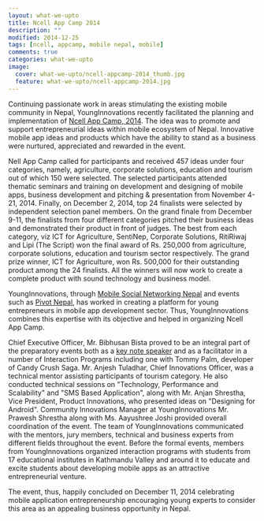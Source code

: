 ```yaml
---
layout: what-we-upto 
title: Ncell App Camp 2014
description: ""
modified: 2014-12-25
tags: [ncell, appcamp, mobile nepal, mobile]
comments: true
categories: what-we-upto
image:
  cover: what-we-upto/ncell-appcamp-2014_thumb.jpg
  feature: what-we-upto/ncell-appcamp-2014.jpg
---
```


Continuing passionate work in areas stimulating the existing mobile community in Nepal, YoungInnovations recently facilitated the planning and implementation of [Ncell App Camp, 2014](http://ncellappcamp.com/). The idea was to promote and support entrepreneurial ideas within mobile ecosystem of Nepal. Innovative mobile app ideas and products which have the ability to stand as a business were nurtured, appreciated and rewarded in the event.

Nell App Camp called for participants and received 457 ideas under four categories, namely, agriculture, corporate solutions, education and tourism out of which 150 were selected. The selected participants attended thematic seminars and training on development and designing of mobile apps, business development and pitching & presentation from November 4-21, 2014. Finally, on December 2, 2014, top 24 finalists were selected by independent selection panel members. On the grand finale from December 9-11, the finalists from four different categories pitched their business ideas and demonstrated their product in front of judges. The best from each category, viz ICT for Agriculture, SentiNep, Corporate Solutions, RitiRiwaj and Lipi (The Script) won the final award of Rs. 250,000 from agriculture, corporate solutions, education and tourism sector respectively. The grand prize winner, ICT for Agriculture, won Rs. 500,000 for their outstanding product among the 24 finalists. All the winners will now work to create a complete product with sound technology and business model.

YoungInnovations, through [Mobile Social Networking Nepal](http://mobilenepal.net/) and events such as [Pivot Nepal](http://pivot.mobilenepal.net/), has worked in creating a platform for young entrepreneurs in mobile app development sector. Thus, YoungInnovations combines this expertise with its objective and helped in organizing Ncell App Camp.

Chief Executive Officer, Mr. Bibhusan Bista proved to be an integral part of the preparatory events both as a [key note speaker](https://www.youtube.com/watch?v=uUkeIBltSmk) and as a facilitator in a number of Interaction Programs including one with Tommy Palm, developer of Candy Crush Saga. Mr. Anjesh Tuladhar, Chief Innovations Officer, was a technical mentor assisting participants of tourism category. He also conducted technical sessions on "Technology, Performance and Scalability" and "SMS Based Application", along with Mr. Anjan Shrestha, Vice President, Product Innovations, who presented ideas on "Designing for Android". Community Innovations Manager at YoungInnovations Mr. Prawesh Shrestha along with Ms. Aayushree Joshi provided overall coordination of the event. The team of YoungInnovations communicated with the mentors, jury members, technical and business experts from different fields throughout the event. Before the formal events, members from YoungInnovations organized interaction programs with students from 17 educational institutes in Kathmandu Valley and around it to educate and excite students about developing mobile apps as an attractive entrepreneurial venture. 

The event, thus, happily concluded on December 11, 2014 celebrating mobile application entrepreneurship encouraging young experts to consider this area as an appealing business opportunity in Nepal.